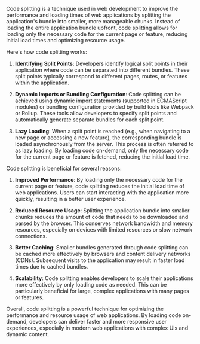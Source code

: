 Code splitting is a technique used in web development to improve the performance and loading times of web applications by splitting the application's bundle into smaller, more manageable chunks. Instead of loading the entire application bundle upfront, code splitting allows for loading only the necessary code for the current page or feature, reducing initial load times and optimizing resource usage.

Here's how code splitting works:

1. **Identifying Split Points**: Developers identify logical split points in their application where code can be separated into different bundles. These split points typically correspond to different pages, routes, or features within the application.
    
2. **Dynamic Imports or Bundling Configuration**: Code splitting can be achieved using dynamic import statements (supported in ECMAScript modules) or bundling configuration provided by build tools like Webpack or Rollup. These tools allow developers to specify split points and automatically generate separate bundles for each split point.
    
3. **Lazy Loading**: When a split point is reached (e.g., when navigating to a new page or accessing a new feature), the corresponding bundle is loaded asynchronously from the server. This process is often referred to as lazy loading. By loading code on-demand, only the necessary code for the current page or feature is fetched, reducing the initial load time.
    

Code splitting is beneficial for several reasons:

1. **Improved Performance**: By loading only the necessary code for the current page or feature, code splitting reduces the initial load time of web applications. Users can start interacting with the application more quickly, resulting in a better user experience.
    
2. **Reduced Resource Usage**: Splitting the application bundle into smaller chunks reduces the amount of code that needs to be downloaded and parsed by the browser. This conserves network bandwidth and memory resources, especially on devices with limited resources or slow network connections.
    
3. **Better Caching**: Smaller bundles generated through code splitting can be cached more effectively by browsers and content delivery networks (CDNs). Subsequent visits to the application may result in faster load times due to cached bundles.
    
4. **Scalability**: Code splitting enables developers to scale their applications more effectively by only loading code as needed. This can be particularly beneficial for large, complex applications with many pages or features.
    

Overall, code splitting is a powerful technique for optimizing the performance and resource usage of web applications. By loading code on-demand, developers can deliver faster and more responsive user experiences, especially in modern web applications with complex UIs and dynamic content.